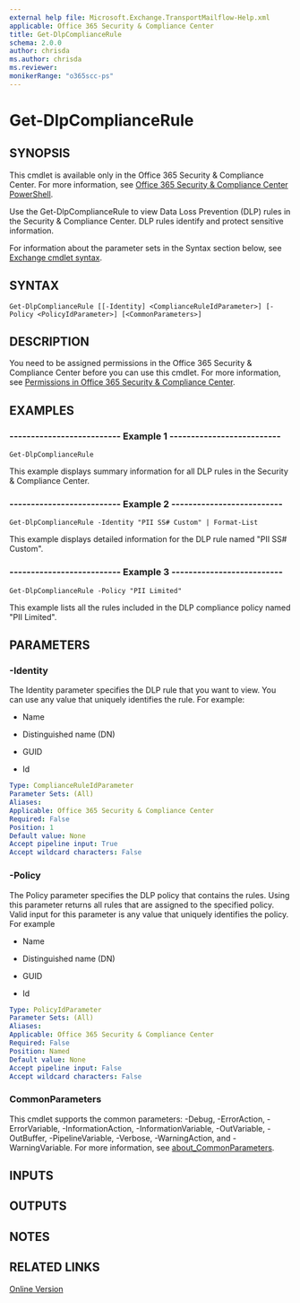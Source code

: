 ```yaml
---
external help file: Microsoft.Exchange.TransportMailflow-Help.xml
applicable: Office 365 Security & Compliance Center
title: Get-DlpComplianceRule
schema: 2.0.0
author: chrisda
ms.author: chrisda
ms.reviewer:
monikerRange: "o365scc-ps"
---
```


# Get-DlpComplianceRule

## SYNOPSIS
This cmdlet is available only in the Office 365 Security & Compliance Center. For more information, see [Office 365 Security & Compliance Center PowerShell](https://docs.microsoft.com/powershell/exchange/office-365-scc/office-365-scc-powershell).

Use the Get-DlpComplianceRule to view Data Loss Prevention (DLP) rules in the Security & Compliance Center. DLP rules identify and protect sensitive information.

For information about the parameter sets in the Syntax section below, see [Exchange cmdlet syntax](https://docs.microsoft.com/powershell/exchange/exchange-server/exchange-cmdlet-syntax).

## SYNTAX

```
Get-DlpComplianceRule [[-Identity] <ComplianceRuleIdParameter>] [-Policy <PolicyIdParameter>] [<CommonParameters>]
```

## DESCRIPTION
You need to be assigned permissions in the Office 365 Security & Compliance Center before you can use this cmdlet. For more information, see [Permissions in Office 365 Security & Compliance Center](https://go.microsoft.com/fwlink/p/?LinkId=511920).

## EXAMPLES

### -------------------------- Example 1 --------------------------
```
Get-DlpComplianceRule
```

This example displays summary information for all DLP rules in the Security & Compliance Center.

### -------------------------- Example 2 --------------------------
```
Get-DlpComplianceRule -Identity "PII SS# Custom" | Format-List
```

This example displays detailed information for the DLP rule named "PII SS# Custom".

### -------------------------- Example 3 --------------------------
```
Get-DlpComplianceRule -Policy "PII Limited"
```

This example lists all the rules included in the DLP compliance policy named "PII Limited".

## PARAMETERS

### -Identity
The Identity parameter specifies the DLP rule that you want to view. You can use any value that uniquely identifies the rule. For example:

- Name

- Distinguished name (DN)

- GUID

- Id

```yaml
Type: ComplianceRuleIdParameter
Parameter Sets: (All)
Aliases:
Applicable: Office 365 Security & Compliance Center
Required: False
Position: 1
Default value: None
Accept pipeline input: True
Accept wildcard characters: False
```

### -Policy
The Policy parameter specifies the DLP policy that contains the rules. Using this parameter returns all rules that are assigned to the specified policy. Valid input for this parameter is any value that uniquely identifies the policy. For example

- Name

- Distinguished name (DN)

- GUID

- Id

```yaml
Type: PolicyIdParameter
Parameter Sets: (All)
Aliases:
Applicable: Office 365 Security & Compliance Center
Required: False
Position: Named
Default value: None
Accept pipeline input: False
Accept wildcard characters: False
```

### CommonParameters
This cmdlet supports the common parameters: -Debug, -ErrorAction, -ErrorVariable, -InformationAction, -InformationVariable, -OutVariable, -OutBuffer, -PipelineVariable, -Verbose, -WarningAction, and -WarningVariable. For more information, see [about_CommonParameters](https://go.microsoft.com/fwlink/p/?LinkID=113216).

## INPUTS

###  

## OUTPUTS

###  

## NOTES

## RELATED LINKS

[Online Version](https://technet.microsoft.com/library/fd3d6c2f-618b-4a01-9d52-344f7a89daac.aspx)
